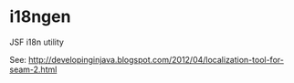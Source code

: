 # i18ngen
JSF i18n utility

See: http://developinginjava.blogspot.com/2012/04/localization-tool-for-seam-2.html
